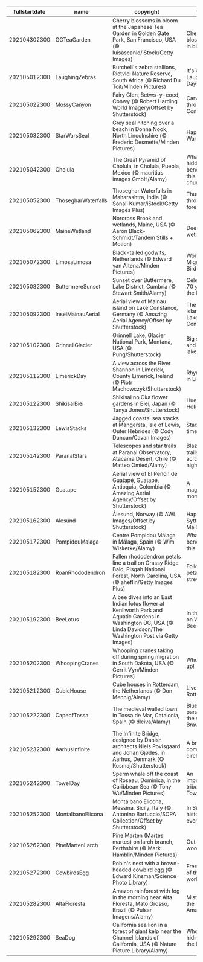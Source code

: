 |fullstartdate|name|copyright|title|image|
|--|--|--|--|--|
202104302300|GGTeaGarden|Cherry blossoms in bloom at the Japanese Tea Garden in Golden Gate Park, San Francisco, USA (© luisascanio/iStock/Getty Images)|Cherry blossoms in bloom|![](/en-GB/2021/05/202104302300GGTeaGarden.jpg)|
202105012300|LaughingZebras|Burchell's zebra stallions, Rietvlei Nature Reserve, South Africa (© Richard Du Toit/Minden Pictures)|It's World Laughter Day!|![](/en-GB/2021/05/202105012300LaughingZebras.jpg)|
202105022300|MossyCanyon|Fairy Glen, Betws-y-coed, Conwy (© Robert Harding World Imagery/Offset by Shutterstock)|Carving through Conwy|![](/en-GB/2021/05/202105022300MossyCanyon.jpg)|
202105032300|StarWarsSeal|Grey seal hitching over a beach in Donna Nook, North Lincolnshire (© Frederic Desmette/Minden Pictures)|Happy Star Wars Day!|![](/en-GB/2021/05/202105032300StarWarsSeal.jpg)|
202105042300|Cholula|The Great Pyramid of Cholula, in Cholula, Puebla, Mexico (© mauritius images GmbH/Alamy)|What’s hidden beneath this church?|![](/en-GB/2021/05/202105042300Cholula.jpg)|
202105052300|ThosegharWaterfalls|Thoseghar Waterfalls in Maharashtra, India (© Sonali Kumar/iStock/Getty Images Plus)|Thundering through the forest|![](/en-GB/2021/05/202105052300ThosegharWaterfalls.jpg)|
202105062300|MaineWetland|Norcross Brook and wetlands, Maine, USA (© Aaron Black-Schmidt/Tandem Stills + Motion)|Deep in the wetlands|![](/en-GB/2021/05/202105062300MaineWetland.jpg)|
202105072300|LimosaLimosa|Black-tailed godwits, Netherlands (© Edward van Altena/Minden Pictures)|World Migratory Bird Day|![](/en-GB/2021/05/202105072300LimosaLimosa.jpg)|
202105082300|ButtermereSunset|Sunset over Buttermere, Lake District, Cumbria (© Stewart Smith/Alamy)|Celebrating 70 years of the Lakes|![](/en-GB/2021/05/202105082300ButtermereSunset.jpg)|
202105092300|InselMainauAerial|Aerial view of Mainau island on Lake Constance, Germany (© Amazing Aerial Agency/Offset by Shutterstock)|The flower island of Lake Constance|![](/en-GB/2021/05/202105092300InselMainauAerial.jpg)|
202105102300|GrinnellGlacier|Grinnell Lake, Glacier National Park, Montana, USA (© Pung/Shutterstock)|Big skies and glacial lakes|![](/en-GB/2021/05/202105102300GrinnellGlacier.jpg)|
202105112300|LimerickDay|A view across the River Shannon in Limerick, County Limerick, Ireland (© Piotr Machowczyk/Shutterstock)|Rhyme time in Limerick|![](/en-GB/2021/05/202105112300LimerickDay.jpg)|
202105122300|ShikisaiBiei|Shikisai no Oka flower gardens in Biei, Japan (© Tanya Jones/Shutterstock)|Hues of Hokkaido|![](/en-GB/2021/05/202105122300ShikisaiBiei.jpg)|
202105132300|LewisStacks|Jagged coastal sea stacks at Mangersta, Isle of Lewis, Outer Hebrides (© Cody Duncan/Cavan Images)|Stacks of time|![](/en-GB/2021/05/202105132300LewisStacks.jpg)|
202105142300|ParanalStars|Telescopes and star trails at Paranal Observatory, Atacama Desert, Chile (© Matteo Omied/Alamy)|Blazing trails across the night sky|![](/en-GB/2021/05/202105142300ParanalStars.jpg)|
202105152300|Guatape|Aerial view of El Peñón de Guatapé, Guatapé, Antioquia, Colombia (© Amazing Aerial Agency/Offset by Shutterstock)|A magnificent monolith|![](/en-GB/2021/05/202105152300Guatape.jpg)|
202105162300|Alesund|Ålesund, Norway (© AWL Images/Offset by Shutterstock)|Happy Syttende Mai!|![](/en-GB/2021/05/202105162300Alesund.jpg)|
202105172300|PompidouMalaga|Centre Pompidou Málaga in Málaga, Spain (© Wim Wiskerke/Alamy)|What's beneath this cube?|![](/en-GB/2021/05/202105172300PompidouMalaga.jpg)|
202105182300|RoanRhododendron|Fallen rhododendron petals line a trail on Grassy Ridge Bald, Pisgah National Forest, North Carolina, USA (© aheflin/Getty Images Plus)|Follow the petal-strewn path|![](/en-GB/2021/05/202105182300RoanRhododendron.jpg)|
202105192300|BeeLotus|A bee dives into an East Indian lotus flower at Kenilworth Park and Aquatic Gardens in Washington DC, USA (© Linda Davidson/The Washington Post via Getty Images)|In the pink on World Bee Day|![](/en-GB/2021/05/202105192300BeeLotus.jpg)|
202105202300|WhoopingCranes|Whooping cranes taking off during spring migration in South Dakota, USA (© Gerrit Vyn/Minden Pictures)|Whoopin' it up!|![](/en-GB/2021/05/202105202300WhoopingCranes.jpg)|
202105212300|CubicHouse|Cube houses in Rotterdam, the Netherlands (© Don Mennig/Alamy)|Live from Rotterdam|![](/en-GB/2021/05/202105212300CubicHouse.jpg)|
202105222300|CapeofTossa|The medieval walled town in Tossa de Mar, Catalonia, Spain (© dleiva/Alamy)|Blue paradise on the Costa Brava|![](/en-GB/2021/05/202105222300CapeofTossa.jpg)|
202105232300|AarhusInfinite|The Infinite Bridge, designed by Danish architects Niels Povlsgaard and Johan Gjødes, in Aarhus, Denmark (© Kosmaj/Shutterstock)|A bridge come full circle|![](/en-GB/2021/05/202105232300AarhusInfinite.jpg)|
202105242300|TowelDay|Sperm whale off the coast of Roseau, Dominica, in the Caribbean Sea (© Tony Wu/Minden Pictures)|An improbable tribute for Towel Day|![](/en-GB/2021/05/202105242300TowelDay.jpg)|
202105252300|MontalbanoElicona|Montalbano Elicona, Messina, Sicily, Italy (© Antonino Bartuccio/SOPA Collection/Offset by Shutterstock)|In Sicily, history is everywhere|![](/en-GB/2021/05/202105252300MontalbanoElicona.jpg)|
202105262300|PineMartenLarch|Pine Marten (Martes martes) on larch branch, Perthshire (© Mark Hamblin/Minden Pictures)|Out of the woods?|![](/en-GB/2021/05/202105262300PineMartenLarch.jpg)|
202105272300|CowbirdsEgg|Robin's nest with a brown-headed cowbird egg (© Edward Kinsman/Science Photo Library)|Freeloaders of the bird world|![](/en-GB/2021/05/202105272300CowbirdsEgg.jpg)|
202105282300|AltaFloresta|Amazon rainforest with fog in the morning near Alta Floresta, Mato Grosso, Brazil (© Pulsar Imagens/Alamy)|Mists over the Amazon|![](/en-GB/2021/05/202105282300AltaFloresta.jpg)|
202105292300|SeaDog|California sea lion in a forest of giant kelp near the Channel Islands of California, USA (© Nature Picture Library/Alamy)|Who's hiding in the kelp?|![](/en-GB/2021/05/202105292300SeaDog.jpg)|
